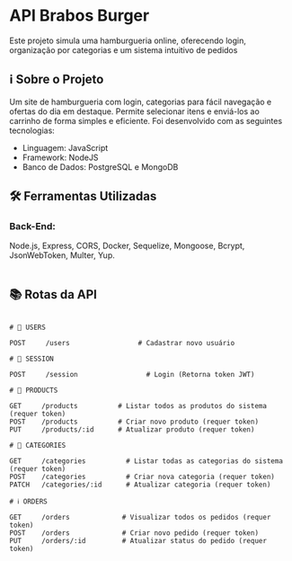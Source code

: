 <h1>API Brabos Burger</h1>

Este projeto simula uma hamburgueria online, oferecendo login, organização por categorias e um sistema intuitivo de pedidos

## ℹ️ Sobre o Projeto

Um site de hamburgueria com login, categorias para fácil navegação e ofertas do dia em destaque. Permite selecionar itens e enviá-los ao carrinho de forma simples e eficiente. Foi desenvolvido com as seguintes tecnologias:

- Linguagem: JavaScript
- Framework: NodeJS
- Banco de Dados: PostgreSQL e MongoDB

## 🛠️ Ferramentas Utilizadas

### Back-End: 
Node.js, Express, CORS, Docker, Sequelize, Mongoose, Bcrypt, JsonWebToken, Multer, Yup.
<br><br>

## 📚 Rotas da API

```

# 🔐 USERS

POST     /users                 # Cadastrar novo usuário

# 🔐 SESSION

POST     /session                 # Login (Retorna token JWT)

# 🍔 PRODUCTS

GET     /products          # Listar todos as produtos do sistema (requer token)
POST    /products          # Criar novo produto (requer token)
PUT     /products/:id      # Atualizar produto (requer token)

# 🌟 CATEGORIES

GET     /categories          # Listar todas as categorias do sistema (requer token)
POST    /categories          # Criar nova categoria (requer token)
PATCH   /categories/:id      # Atualizar categoria (requer token)

# ℹ️ ORDERS

GET     /orders             # Visualizar todos os pedidos (requer token)
POST    /orders             # Criar novo pedido (requer token)
PUT     /orders/:id         # Atualizar status do pedido (requer token)
```


